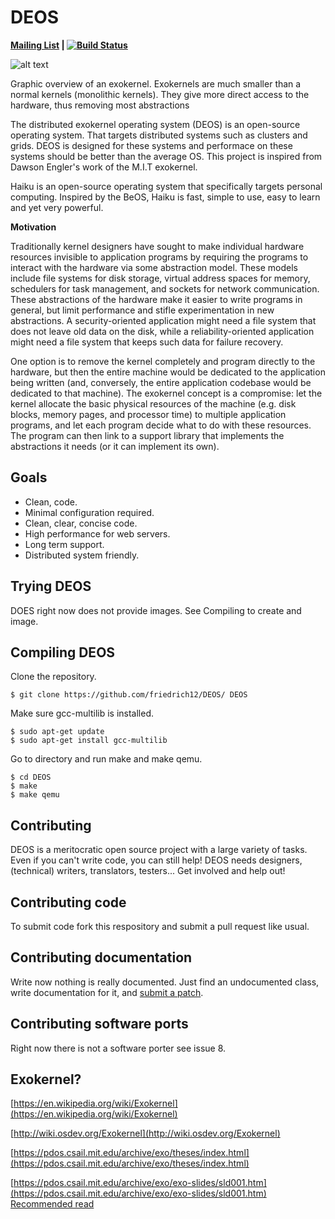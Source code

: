 DEOS
=======================
**[Mailing List](https://docs.google.com/forms/d/e/1FAIpQLSes4ibh1F-PTGdaPns6k446ODwOSNaju3DksLgOB_ZoIMu_Q/viewform?usp=sf_link)
| [![Build Status](https://travis-ci.org/friedrich12/DEOS.svg?branch=master)](https://travis-ci.org/friedrich12/DEOS)**


![alt text](https://upload.wikimedia.org/wikipedia/commons/f/f2/Exokernel_revised%28english%29.png)


Graphic overview of an exokernel. Exokernels are much smaller than a normal kernels \(monolithic kernels\). They give more direct access to the hardware, thus removing most abstractions

The distributed exokernel operating system (DEOS) is an open-source operating system.
That targets distributed systems such as clusters and grids. DEOS is designed for these systems
and performace on these systems should be better than the average OS. This project is inspired from
Dawson Engler's work of the M.I.T exokernel.

Haiku is an open-source operating system that specifically targets personal
computing. Inspired by the BeOS, Haiku is fast, simple to use, easy to learn
and yet very powerful.

**Motivation**

Traditionally kernel designers have sought to make individual hardware resources invisible to application programs by requiring the programs to interact with the hardware via some abstraction model. These models include file systems for disk storage, virtual address spaces for memory, schedulers for task management, and sockets for network communication. These abstractions of the hardware make it easier to write programs in general, but limit performance and stifle experimentation in new abstractions. A security-oriented application might need a file system that does not leave old data on the disk, while a reliability-oriented application might need a file system that keeps such data for failure recovery.

One option is to remove the kernel completely and program directly to the hardware, but then the entire machine would be dedicated to the application being written \(and, conversely, the entire application codebase would be dedicated to that machine\). The exokernel concept is a compromise: let the kernel allocate the basic physical resources of the machine \(e.g. disk blocks, memory pages, and processor time\) to multiple application programs, and let each program decide what to do with these resources. The program can then link to a support library that implements the abstractions it needs \(or it can implement its own\).

Goals
------------
 * Clean, code. 
 * Minimal configuration required.
 * Clean, clear, concise code.
 * High performance for web servers.
 * Long term support.
 * Distributed system friendly.

Trying DEOS
---------------
DOES right now does not provide images. See Compiling to create and image.

Compiling DEOS
---------------
Clone the repository.

```
$ git clone https://github.com/friedrich12/DEOS/ DEOS
```
Make sure gcc-multilib is installed.

```
$ sudo apt-get update
$ sudo apt-get install gcc-multilib
```

Go to directory and run make and make qemu.
```
$ cd DEOS
$ make
$ make qemu
```

Contributing
-------------------
DEOS is a meritocratic open source project with a large variety of tasks. Even if you can't write code, you can still help! DEOS needs designers, \(technical\) writers, translators, testers... Get involved and help out!

## Contributing code
To submit code fork this respository and submit a pull request like usual. 

## Contributing documentation
Write now nothing is really documented. Just find an undocumented class, write
documentation for it, and [submit a patch](https://github.com/friedrich12/DEOS/PATCHES.md).

## Contributing software ports
Right now there is not a software porter see issue 8.

## Exokernel?

[https://en.wikipedia.org/wiki/Exokernel](https://en.wikipedia.org/wiki/Exokernel) [ ](http://wiki.osdev.org/Exokernel)

[http://wiki.osdev.org/Exokernel](http://wiki.osdev.org/Exokernel)

[https://pdos.csail.mit.edu/archive/exo/theses/index.html](https://pdos.csail.mit.edu/archive/exo/theses/index.html)

[https://pdos.csail.mit.edu/archive/exo/exo-slides/sld001.htm](https://pdos.csail.mit.edu/archive/exo/exo-slides/sld001.htm)
[Recommended read](https://www.openu.ac.il/home/wiseman/2os/microkernels/exokernel.pdf)
